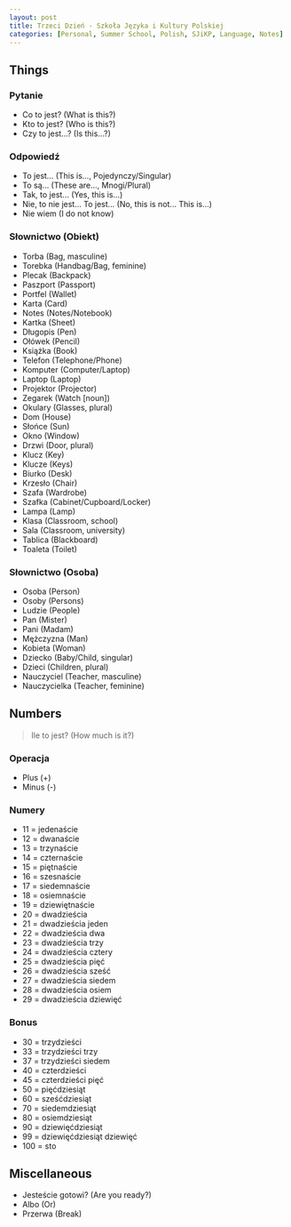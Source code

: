 ```yaml
---
layout: post
title: Trzeci Dzień - Szkoła Języka i Kultury Polskiej
categories: [Personal, Summer School, Polish, SJiKP, Language, Notes]
---
```


## Things

### Pytanie

- Co to jest? (What is this?)
- Kto to jest? (Who is this?)
- Czy to jest...? (Is this...?)

### Odpowiedź

- To jest... (This is..., Pojedynczy/Singular)
- To są... (These are..., Mnogi/Plural)
- Tak, to jest... (Yes, this is...)
- Nie, to nie jest... To jest... (No, this is not... This is...)
- Nie wiem (I do not know)

### Słownictwo (Obiekt)

- Torba (Bag, masculine)
- Torebka (Handbag/Bag, feminine)
- Plecak (Backpack)
- Paszport (Passport)
- Portfel (Wallet)
- Karta (Card)
- Notes (Notes/Notebook)
- Kartka (Sheet)
- Długopis (Pen)
- Ołówek (Pencil)
- Książka (Book)
- Telefon (Telephone/Phone)
- Komputer (Computer/Laptop)
- Laptop (Laptop)
- Projektor (Projector)
- Zegarek (Watch [noun])
- Okulary (Glasses, plural)
- Dom (House)
- Słońce (Sun)
- Okno (Window)
- Drzwi (Door, plural)
- Klucz (Key)
- Klucze (Keys)
- Biurko (Desk)
- Krzesło (Chair)
- Szafa (Wardrobe)
- Szafka (Cabinet/Cupboard/Locker)
- Lampa (Lamp)
- Klasa (Classroom, school)
- Sala (Classroom, university)
- Tablica (Blackboard)
- Toaleta (Toilet)

### Słownictwo (Osoba)

- Osoba (Person)
- Osoby (Persons)
- Ludzie (People)
- Pan (Mister)
- Pani (Madam)
- Mężczyzna (Man)
- Kobieta (Woman)
- Dziecko (Baby/Child, singular)
- Dzieci (Children, plural)
- Nauczyciel (Teacher, masculine)
- Nauczycielka (Teacher, feminine)

## Numbers

> Ile to jest? (How much is it?)

### Operacja

- Plus (+)
- Minus (-)

### Numery

- 11 = jedenaście
- 12 = dwanaście
- 13 = trzynaście
- 14 = czternaście
- 15 = piętnaście
- 16 = szesnaście
- 17 = siedemnaście
- 18 = osiemnaście
- 19 = dziewiętnaście
- 20 = dwadzieścia
- 21 = dwadzieścia jeden
- 22 = dwadzieścia dwa
- 23 = dwadzieścia trzy
- 24 = dwadzieścia cztery
- 25 = dwadzieścia pięć
- 26 = dwadzieścia sześć
- 27 = dwadzieścia siedem
- 28 = dwadzieścia osiem
- 29 = dwadzieścia dziewięć

### Bonus

- 30 = trzydzieści
- 33 = trzydzieści trzy
- 37 = trzydzieści siedem
- 40 = czterdzieści
- 45 = czterdzieści pięć
- 50 = pięćdziesiąt
- 60 = sześćdziesiąt
- 70 = siedemdziesiąt
- 80 = osiemdziesiąt
- 90 = dziewięćdziesiąt
- 99 = dziewięćdziesiąt dziewięć
- 100 = sto

## Miscellaneous

- Jesteście gotowi? (Are you ready?)
- Albo (Or)
- Przerwa (Break)
